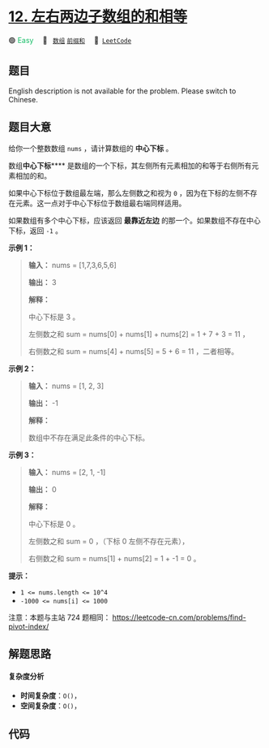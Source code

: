 # [12. 左右两边子数组的和相等](https://leetcode.cn/problems/tvdfij)

🟢 <font color=#15bd66>Easy</font>&emsp; 🔖&ensp; [`数组`](/tag/array.md) [`前缀和`](/tag/prefix-sum.md)&emsp; 🔗&ensp;[`LeetCode`](https://leetcode.cn/problems/tvdfij)

## 题目

English description is not available for the problem. Please switch to
Chinese.


## 题目大意

给你一个整数数组 `nums` ，请计算数组的 **中心下标** 。

数组**中心下标****** 是数组的一个下标，其左侧所有元素相加的和等于右侧所有元素相加的和。

如果中心下标位于数组最左端，那么左侧数之和视为 `0` ，因为在下标的左侧不存在元素。这一点对于中心下标位于数组最右端同样适用。

如果数组有多个中心下标，应该返回 **最靠近左边** 的那一个。如果数组不存在中心下标，返回 `-1` 。



**示例 1：**

> 
> 
> 
> 
> 
> **输入：** nums = [1,7,3,6,5,6]
> 
> **输出：** 3
> 
> **解释：**
> 
> 中心下标是 3 。
> 
> 左侧数之和 sum = nums[0] + nums[1] + nums[2] = 1 + 7 + 3 = 11 ，
> 
> 右侧数之和 sum = nums[4] + nums[5] = 5 + 6 = 11 ，二者相等。
> 
> 

**示例 2：**

> 
> 
> 
> 
> 
> **输入：** nums = [1, 2, 3]
> 
> **输出：** -1
> 
> **解释：**
> 
> 数组中不存在满足此条件的中心下标。

**示例 3：**

> 
> 
> 
> 
> 
> **输入：** nums = [2, 1, -1]
> 
> **输出：** 0
> 
> **解释：**
> 
> 中心下标是 0 。
> 
> 左侧数之和 sum = 0 ，（下标 0 左侧不存在元素），
> 
> 右侧数之和 sum = nums[1] + nums[2] = 1 + -1 = 0 。



**提示：**

  * `1 <= nums.length <= 10^4`
  * `-1000 <= nums[i] <= 1000`



注意：本题与主站 724 题相同： <https://leetcode-cn.com/problems/find-pivot-index/>


## 解题思路

#### 复杂度分析

- **时间复杂度**：`O()`，
- **空间复杂度**：`O()`，

## 代码

```javascript

```